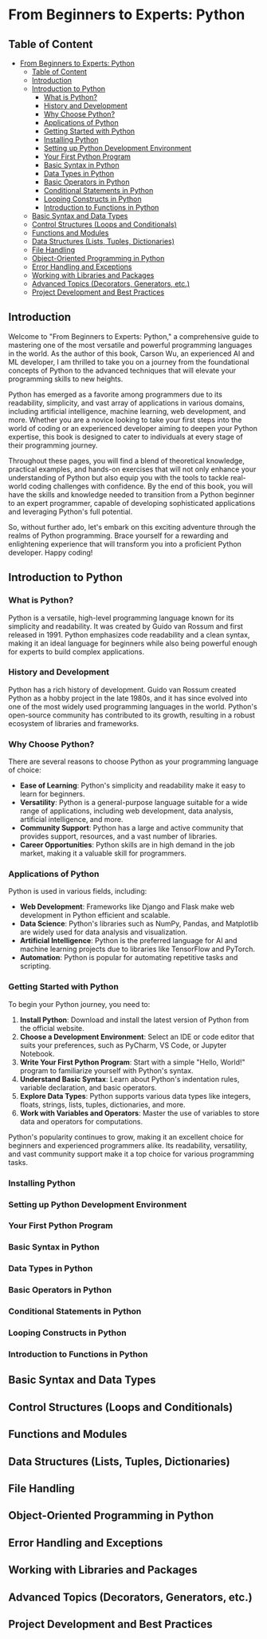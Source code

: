 # From Beginners to Experts: Python

## Table of Content
- [From Beginners to Experts: Python](#from-beginners-to-experts-python)
  - [Table of Content](#table-of-content)
  - [Introduction](#introduction)
  - [Introduction to Python](#introduction-to-python)
    - [What is Python?](#what-is-python)
    - [History and Development](#history-and-development)
    - [Why Choose Python?](#why-choose-python)
    - [Applications of Python](#applications-of-python)
    - [Getting Started with Python](#getting-started-with-python)
    - [Installing Python](#installing-python)
    - [Setting up Python Development Environment](#setting-up-python-development-environment)
    - [Your First Python Program](#your-first-python-program)
    - [Basic Syntax in Python](#basic-syntax-in-python)
    - [Data Types in Python](#data-types-in-python)
    - [Basic Operators in Python](#basic-operators-in-python)
    - [Conditional Statements in Python](#conditional-statements-in-python)
    - [Looping Constructs in Python](#looping-constructs-in-python)
    - [Introduction to Functions in Python](#introduction-to-functions-in-python)
  - [Basic Syntax and Data Types](#basic-syntax-and-data-types)
  - [Control Structures (Loops and Conditionals)](#control-structures-loops-and-conditionals)
  - [Functions and Modules](#functions-and-modules)
  - [Data Structures (Lists, Tuples, Dictionaries)](#data-structures-lists-tuples-dictionaries)
  - [File Handling](#file-handling)
  - [Object-Oriented Programming in Python](#object-oriented-programming-in-python)
  - [Error Handling and Exceptions](#error-handling-and-exceptions)
  - [Working with Libraries and Packages](#working-with-libraries-and-packages)
  - [Advanced Topics (Decorators, Generators, etc.)](#advanced-topics-decorators-generators-etc)
  - [Project Development and Best Practices](#project-development-and-best-practices)


## Introduction

Welcome to "From Beginners to Experts: Python," a comprehensive guide to mastering one of the most versatile and powerful programming languages in the world. As the author of this book, Carson Wu, an experienced AI and ML developer, I am thrilled to take you on a journey from the foundational concepts of Python to the advanced techniques that will elevate your programming skills to new heights.

Python has emerged as a favorite among programmers due to its readability, simplicity, and vast array of applications in various domains, including artificial intelligence, machine learning, web development, and more. Whether you are a novice looking to take your first steps into the world of coding or an experienced developer aiming to deepen your Python expertise, this book is designed to cater to individuals at every stage of their programming journey.

Throughout these pages, you will find a blend of theoretical knowledge, practical examples, and hands-on exercises that will not only enhance your understanding of Python but also equip you with the tools to tackle real-world coding challenges with confidence. By the end of this book, you will have the skills and knowledge needed to transition from a Python beginner to an expert programmer, capable of developing sophisticated applications and leveraging Python's full potential.

So, without further ado, let's embark on this exciting adventure through the realms of Python programming. Brace yourself for a rewarding and enlightening experience that will transform you into a proficient Python developer. Happy coding!

## Introduction to Python

### What is Python?
Python is a versatile, high-level programming language known for its simplicity and readability. It was created by Guido van Rossum and first released in 1991. Python emphasizes code readability and a clean syntax, making it an ideal language for beginners while also being powerful enough for experts to build complex applications.

### History and Development
Python has a rich history of development. Guido van Rossum created Python as a hobby project in the late 1980s, and it has since evolved into one of the most widely used programming languages in the world. Python's open-source community has contributed to its growth, resulting in a robust ecosystem of libraries and frameworks.

### Why Choose Python?
There are several reasons to choose Python as your programming language of choice:
- **Ease of Learning**: Python's simplicity and readability make it easy to learn for beginners.
- **Versatility**: Python is a general-purpose language suitable for a wide range of applications, including web development, data analysis, artificial intelligence, and more.
- **Community Support**: Python has a large and active community that provides support, resources, and a vast number of libraries.
- **Career Opportunities**: Python skills are in high demand in the job market, making it a valuable skill for programmers.

### Applications of Python
Python is used in various fields, including:
- **Web Development**: Frameworks like Django and Flask make web development in Python efficient and scalable.
- **Data Science**: Python's libraries such as NumPy, Pandas, and Matplotlib are widely used for data analysis and visualization.
- **Artificial Intelligence**: Python is the preferred language for AI and machine learning projects due to libraries like TensorFlow and PyTorch.
- **Automation**: Python is popular for automating repetitive tasks and scripting.

### Getting Started with Python
To begin your Python journey, you need to:
1. **Install Python**: Download and install the latest version of Python from the official website.
2. **Choose a Development Environment**: Select an IDE or code editor that suits your preferences, such as PyCharm, VS Code, or Jupyter Notebook.
3. **Write Your First Python Program**: Start with a simple "Hello, World!" program to familiarize yourself with Python's syntax.
4. **Understand Basic Syntax**: Learn about Python's indentation rules, variable declaration, and basic operators.
5. **Explore Data Types**: Python supports various data types like integers, floats, strings, lists, tuples, dictionaries, and more.
6. **Work with Variables and Operators**: Master the use of variables to store data and operators for computations.

Python's popularity continues to grow, making it an excellent choice for beginners and experienced programmers alike. Its readability, versatility, and vast community support make it a top choice for various programming tasks.

### Installing Python
### Setting up Python Development Environment
### Your First Python Program
### Basic Syntax in Python
### Data Types in Python
### Basic Operators in Python
### Conditional Statements in Python
### Looping Constructs in Python
### Introduction to Functions in Python

## Basic Syntax and Data Types

## Control Structures (Loops and Conditionals)

## Functions and Modules

## Data Structures (Lists, Tuples, Dictionaries)

## File Handling

## Object-Oriented Programming in Python

## Error Handling and Exceptions

## Working with Libraries and Packages

## Advanced Topics (Decorators, Generators, etc.)

## Project Development and Best Practices

